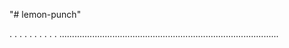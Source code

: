 "# lemon-punch"

.
.
.
.
.
.
.
.
.
.
.......................................................................................